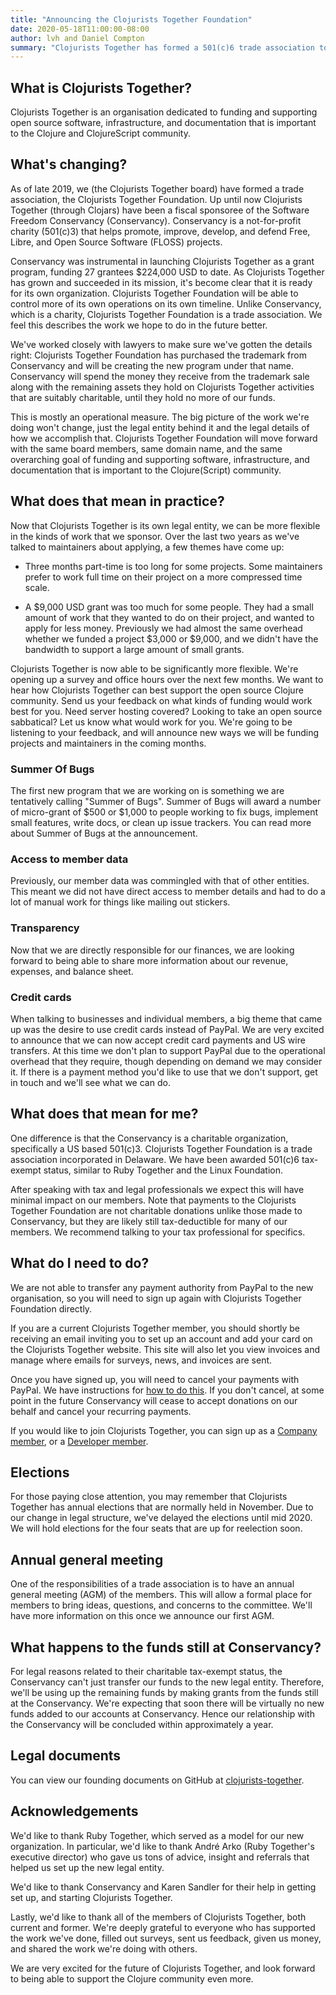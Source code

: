 ```yaml
---
title: "Announcing the Clojurists Together Foundation"
date: 2020-05-18T11:00:00-08:00
author: lvh and Daniel Compton
summary: "Clojurists Together has formed a 501(c)6 trade association to grow and expand the work that we have been doing with the Clojure community."
---
```


## What is Clojurists Together?

Clojurists Together is an organisation dedicated to funding and supporting open source software, infrastructure, and documentation that is important to the Clojure and ClojureScript community.

## What's changing?

As of late 2019, we (the Clojurists Together board) have formed a trade association, the Clojurists Together Foundation. Up until now Clojurists Together (through Clojars) have been a fiscal sponsoree of the Software Freedom Conservancy (Conservancy). Conservancy is a not-for-profit charity (501(c)3) that helps promote, improve, develop, and defend Free, Libre, and Open Source Software (FLOSS) projects.

Conservancy was instrumental in launching Clojurists Together as a grant program, funding 27 grantees $224,000 USD to date. As Clojurists Together has grown and succeeded in its mission, it's become clear that it is ready for its own organization. Clojurists Together Foundation will be able to control more of its own operations on its own timeline. Unlike Conservancy, which is a charity, Clojurists Together Foundation is a trade association. We feel this describes the work we hope to do in the future better.

We've worked closely with lawyers to make sure we've gotten the details right: Clojurists Together Foundation has purchased the trademark from Conservancy and will be creating the new program under that name. Conservancy will spend the money they receive from the trademark sale along with the remaining assets they hold on Clojurists Together activities that are suitably charitable, until they hold no more of our funds.

This is mostly an operational measure. The big picture of the work we're doing won't change, just the legal entity behind it and the legal details of how we accomplish that. Clojurists Together Foundation will move forward with the same board members, same domain name, and the same overarching goal of funding and supporting software, infrastructure, and documentation that is important to the Clojure(Script) community.

## What does that mean in practice?

Now that Clojurists Together is its own legal entity, we can be more flexible in the kinds of work that we sponsor. Over the last two years as we've talked to maintainers about applying, a few themes have come up:

-   Three months part-time is too long for some projects. Some maintainers prefer to work full time on their project on a more compressed time scale.

-   A $9,000 USD grant was too much for some people. They had a small amount of work that they wanted to do on their project, and wanted to apply for less money. Previously we had almost the same overhead whether we funded a project $3,000 or $9,000, and we didn't have the bandwidth to support a large amount of small grants.

Clojurists Together is now able to be significantly more flexible. We're opening up a survey and office hours over the next few months. We want to hear how Clojurists Together can best support the open source Clojure community. Send us your feedback on what kinds of funding would work best for you. Need server hosting covered? Looking to take an open source sabbatical? Let us know what would work for you. We're going to be listening to your feedback, and will announce new ways we will be funding projects and maintainers in the coming months.

### Summer Of Bugs

The first new program that we are working on is something we are tentatively calling "Summer of Bugs". Summer of Bugs will award a number of micro-grant of $500 or $1,000 to people working to fix bugs, implement small features, write docs, or clean up issue trackers. You can read more about Summer of Bugs at the announcement.

### Access to member data

Previously, our member data was commingled with that of other entities. This meant we did not have direct access to member details and had to do a lot of manual work for things like mailing out stickers.

### Transparency

Now that we are directly responsible for our finances, we are looking forward to being able to share more information about our revenue, expenses, and balance sheet. 

### Credit cards

When talking to businesses and individual members, a big theme that came up was the desire to use credit cards instead of PayPal. We are very excited to announce that we can now accept credit card payments and US wire transfers. At this time we don't plan to support PayPal due to the operational overhead that they require, though depending on demand we may consider it. If there is a payment method you'd like to use that we don't support, get in touch and we'll see what we can do.

## What does that mean for me?

One difference is that the Conservancy is a charitable organization, specifically a US based 501(c)3. Clojurists Together Foundation is a trade association incorporated in Delaware. We have been awarded 501(c)6 tax-exempt status, similar to Ruby Together and the Linux Foundation.

After speaking with tax and legal professionals we expect this will have minimal impact on our members. Note that payments to the Clojurists Together Foundation are not charitable donations unlike those made to Conservancy, but they are likely still tax-deductible for many of our members. We recommend talking to your tax professional for specifics.

## What do I need to do?

We are not able to transfer any payment authority from PayPal to the new organisation, so you will need to sign up again with Clojurists Together Foundation directly.

If you are a current Clojurists Together member, you should shortly be receiving an email inviting you to set up an account and add your card on the Clojurists Together website. This site will also let you view invoices and manage where emails for surveys, news, and invoices are sent.

Once you have signed up, you will need to cancel your payments with PayPal. We have instructions for [how to do this](https://www.clojuriststogether.org/docs/paypal-update/). If you don't cancel, at some point in the future Conservancy will cease to accept donations on our behalf and cancel your recurring payments.

If you would like to join Clojurists Together, you can sign up as a [Company member](https://www.clojuriststogether.org/companies/), or a [Developer member](https://www.clojuriststogether.org/developers/).

## Elections

For those paying close attention, you may remember that Clojurists Together has annual elections that are normally held in November. Due to our change in legal structure, we've delayed the elections until mid 2020. We will hold elections for the four seats that are up for reelection soon.

## Annual general meeting

One of the responsibilities of a trade association is to have an annual general meeting (AGM) of the members. This will allow a formal place for members to bring ideas, questions, and concerns to the committee. We'll have more information on this once we announce our first AGM.

## What happens to the funds still at Conservancy?

For legal reasons related to their charitable tax-exempt status, the Conservancy can't just transfer our funds to the new legal entity. Therefore, we'll be using up the remaining funds by making grants from the funds still at the Conservancy. We're expecting that soon there will be virtually no new funds added to our accounts at Conservancy. Hence our relationship with the Conservancy will be concluded within approximately a year.

## Legal documents

You can view our founding documents on GitHub at [clojurists-together](https://github.com/clojurists-together/documents).

## Acknowledgements

We'd like to thank Ruby Together, which served as a model for our new organization. In particular, we'd like to thank André Arko (Ruby Together's executive director) who gave us tons of advice, insight and referrals that helped us set up the new legal entity.

We'd like to thank Conservancy and Karen Sandler for their help in getting set up, and starting Clojurists Together.

Lastly, we'd like to thank all of the members of Clojurists Together, both current and former. We're deeply grateful to everyone who has supported the work we've done, filled out surveys, sent us feedback, given us money, and shared the work we're doing with others.

We are very excited for the future of Clojurists Together, and look forward to being able to support the Clojure community even more.
